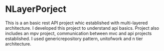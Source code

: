 # NLayerPorject
This is a an basic rest API project whic established with multi-layered architecture. I developed this project to understand api basics.
Project also includes an mpv project, communication between mvc and api projects established. I used genericrepository pattern, unitofwork and n tier architecture.
